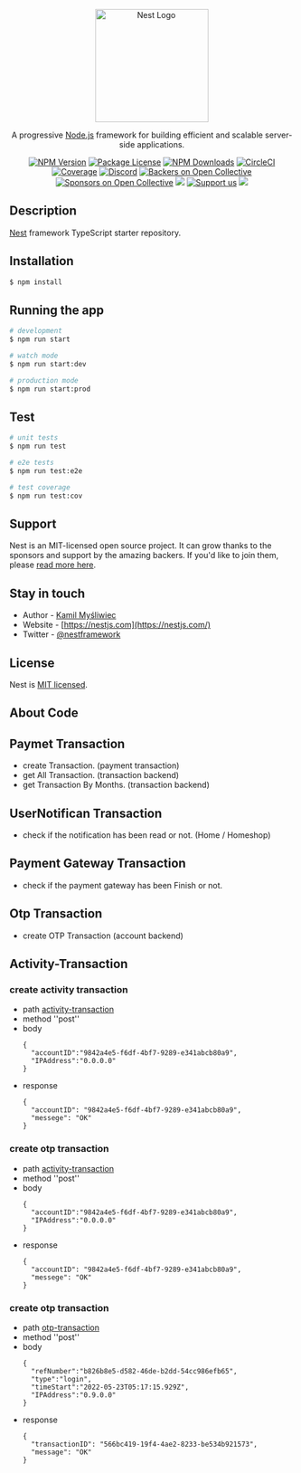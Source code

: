 <p align="center">
  <a href="http://nestjs.com/" target="blank"><img src="https://nestjs.com/img/logo-small.svg" width="200" alt="Nest Logo" /></a>
</p>

[circleci-image]: https://img.shields.io/circleci/build/github/nestjs/nest/master?token=abc123def456
[circleci-url]: https://circleci.com/gh/nestjs/nest

  <p align="center">A progressive <a href="http://nodejs.org" target="_blank">Node.js</a> framework for building efficient and scalable server-side applications.</p>
    <p align="center">
<a href="https://www.npmjs.com/~nestjscore" target="_blank"><img src="https://img.shields.io/npm/v/@nestjs/core.svg" alt="NPM Version" /></a>
<a href="https://www.npmjs.com/~nestjscore" target="_blank"><img src="https://img.shields.io/npm/l/@nestjs/core.svg" alt="Package License" /></a>
<a href="https://www.npmjs.com/~nestjscore" target="_blank"><img src="https://img.shields.io/npm/dm/@nestjs/common.svg" alt="NPM Downloads" /></a>
<a href="https://circleci.com/gh/nestjs/nest" target="_blank"><img src="https://img.shields.io/circleci/build/github/nestjs/nest/master" alt="CircleCI" /></a>
<a href="https://coveralls.io/github/nestjs/nest?branch=master" target="_blank"><img src="https://coveralls.io/repos/github/nestjs/nest/badge.svg?branch=master#9" alt="Coverage" /></a>
<a href="https://discord.gg/G7Qnnhy" target="_blank"><img src="https://img.shields.io/badge/discord-online-brightgreen.svg" alt="Discord"/></a>
<a href="https://opencollective.com/nest#backer" target="_blank"><img src="https://opencollective.com/nest/backers/badge.svg" alt="Backers on Open Collective" /></a>
<a href="https://opencollective.com/nest#sponsor" target="_blank"><img src="https://opencollective.com/nest/sponsors/badge.svg" alt="Sponsors on Open Collective" /></a>
  <a href="https://paypal.me/kamilmysliwiec" target="_blank"><img src="https://img.shields.io/badge/Donate-PayPal-ff3f59.svg"/></a>
    <a href="https://opencollective.com/nest#sponsor"  target="_blank"><img src="https://img.shields.io/badge/Support%20us-Open%20Collective-41B883.svg" alt="Support us"></a>
  <a href="https://twitter.com/nestframework" target="_blank"><img src="https://img.shields.io/twitter/follow/nestframework.svg?style=social&label=Follow"></a>
</p>
  <!--[![Backers on Open Collective](https://opencollective.com/nest/backers/badge.svg)](https://opencollective.com/nest#backer)
  [![Sponsors on Open Collective](https://opencollective.com/nest/sponsors/badge.svg)](https://opencollective.com/nest#sponsor)-->

## Description

[Nest](https://github.com/nestjs/nest) framework TypeScript starter repository.

## Installation

```bash
$ npm install
```

## Running the app

```bash
# development
$ npm run start

# watch mode
$ npm run start:dev

# production mode
$ npm run start:prod
```

## Test

```bash
# unit tests
$ npm run test

# e2e tests
$ npm run test:e2e

# test coverage
$ npm run test:cov
```

## Support

Nest is an MIT-licensed open source project. It can grow thanks to the sponsors and support by the amazing backers. If you'd like to join them, please [read more here](https://docs.nestjs.com/support).

## Stay in touch

- Author - [Kamil Myśliwiec](https://kamilmysliwiec.com)
- Website - [https://nestjs.com](https://nestjs.com/)
- Twitter - [@nestframework](https://twitter.com/nestframework)

## License

Nest is [MIT licensed](LICENSE).



## About Code

## Paymet Transaction 
- create Transaction. (payment transaction)
- get All Transaction. (transaction backend)
- get Transaction By Months. (transaction backend)

## UserNotifican Transaction
- check if the notification has been read or not. (Home / Homeshop)

## Payment Gateway Transaction
- check if the payment gateway has been Finish or not. 

## Otp Transaction
- create OTP Transaction (account backend)

## Activity-Transaction
### create activity transaction
- path [activity-transaction](http://localhost:3001/activity-transaction)
- method ''post''
- body
  ```
  {
    "accountID":"9842a4e5-f6df-4bf7-9289-e341abcb80a9",
    "IPAddress":"0.0.0.0"
  }
  ```
- response
  ```
  {
    "accountID": "9842a4e5-f6df-4bf7-9289-e341abcb80a9",
    "messege": "OK"
  }
  ```

### create otp transaction
- path [activity-transaction](http://localhost:3001/activity-transaction)
- method ''post''
- body
  ```
  {
    "accountID":"9842a4e5-f6df-4bf7-9289-e341abcb80a9",
    "IPAddress":"0.0.0.0"
  }
  ```
- response
  ```
  {
    "accountID": "9842a4e5-f6df-4bf7-9289-e341abcb80a9",
    "messege": "OK"
  }
  ```

### create otp transaction
- path [otp-transaction](http://localhost:3001/otp-transaction)
- method ''post''
- body
  ```
  {
    "refNumber":"b826b8e5-d582-46de-b2dd-54cc986efb65",
    "type":"login",
    "timeStart":"2022-05-23T05:17:15.929Z",
    "IPAddress":"0.9.0.0"
  }
  ```
- response
  ```
  {
    "transactionID": "566bc419-19f4-4ae2-8233-be534b921573",
    "message": "OK"
  }
  ```
